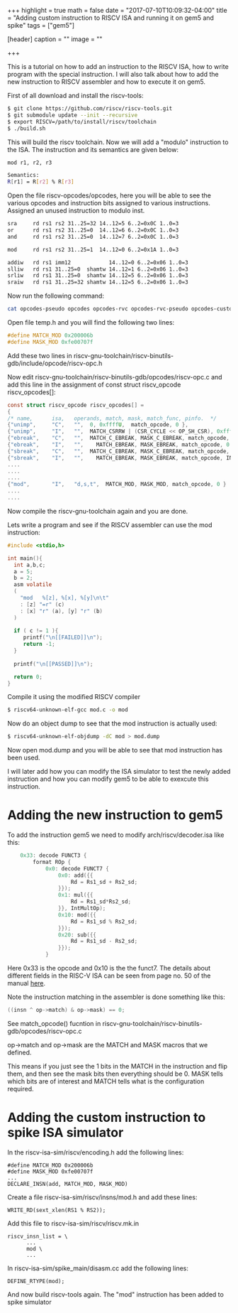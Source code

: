 +++
highlight = true
math = false
date = "2017-07-10T10:09:32-04:00"
title = "Adding custom instruction to RISCV ISA and running it on gem5 and spike"
tags = ["gem5"]

[header]
  caption = ""
  image = ""

+++

This is a tutorial on how to add an instruction to the RISCV ISA, how to write program with the special instruction. I will also talk about how to add the new instruction to RISCV assembler and how to execute it on gem5.


<!--more-->

First of all download and install the riscv-tools:

```bash
$ git clone https://github.com/riscv/riscv-tools.git
$ git submodule update --init --recursive
$ export RISCV=/path/to/install/riscv/toolchain
$ ./build.sh
```
This will build the riscv toolchain. Now we will add a "modulo" instruction to the ISA. The instruction and its semantics are given below:

```bash
mod r1, r2, r3

Semantics:
R[r1] = R[r2] % R[r3]
```
Open the file riscv-opcodes/opcodes, here you will be able to see the various opcodes and instruction bits assigned to various instructions. Assigned an unused instruction to modulo inst. 

```bash
sra     rd rs1 rs2 31..25=32 14..12=5 6..2=0x0C 1..0=3
or      rd rs1 rs2 31..25=0  14..12=6 6..2=0x0C 1..0=3
and     rd rs1 rs2 31..25=0  14..12=7 6..2=0x0C 1..0=3

mod     rd rs1 rs2 31..25=1  14..12=0 6..2=0x1A 1..0=3

addiw   rd rs1 imm12            14..12=0 6..2=0x06 1..0=3
slliw   rd rs1 31..25=0  shamtw 14..12=1 6..2=0x06 1..0=3
srliw   rd rs1 31..25=0  shamtw 14..12=5 6..2=0x06 1..0=3
sraiw   rd rs1 31..25=32 shamtw 14..12=5 6..2=0x06 1..0=3
```

Now run the following command:

```bash
cat opcodes-pseudo opcodes opcodes-rvc opcodes-rvc-pseudo opcodes-custom | ./parse-opcodes -c > ~/temp.h
```
Open file temp.h and you will find the following two lines:

```C
#define MATCH_MOD 0x200006b                                                    
#define MASK_MOD 0xfe00707f
```
Add these two lines in riscv-gnu-toolchain/riscv-binutils-gdb/include/opcode/riscv-opc.h

Now edit riscv-gnu-toolchain/riscv-binutils-gdb/opcodes/riscv-opc.c and add this line in the assignment of const struct riscv\_opcode riscv\_opcodes[]:

```C
const struct riscv_opcode riscv_opcodes[] =                                     
{                                                                               
/* name,      isa,   operands, match, mask, match_func, pinfo.  */              
{"unimp",     "C",   "",  0, 0xffffU,  match_opcode, 0 },                       
{"unimp",     "I",   "",  MATCH_CSRRW | (CSR_CYCLE << OP_SH_CSR), 0xffffffffU,  match_opcode, 0 }, /* csrw cycle, x0 */
{"ebreak",    "C",   "",  MATCH_C_EBREAK, MASK_C_EBREAK, match_opcode, INSN_ALIAS },
{"ebreak",    "I",   "",    MATCH_EBREAK, MASK_EBREAK, match_opcode, 0 },          
{"sbreak",    "C",   "",  MATCH_C_EBREAK, MASK_C_EBREAK, match_opcode, INSN_ALIAS },
{"sbreak",    "I",   "",    MATCH_EBREAK, MASK_EBREAK, match_opcode, INSN_ALIAS },
....
....
....
{"mod",       "I",   "d,s,t",  MATCH_MOD, MASK_MOD, match_opcode, 0 }
....
....
```

Now compile the riscv-gnu-toolchain again and you are done.

Lets write a program and see if the RISCV assembler can use the mod instruction:

```C
#include <stdio,h>

int main(){
  int a,b,c;
  a = 5;
  b = 2;
  asm volatile
  (
    "mod   %[z], %[x], %[y]\n\t"
    : [z] "=r" (c)
    : [x] "r" (a), [y] "r" (b)
  )  
 
  if ( c != 1 ){
     printf("\n[[FAILED]]\n");
     return -1;
  }
  
  printf("\n[[PASSED]]\n");

  return 0;
}
```

Compile it using the modified RISCV compiler

```bash
$ riscv64-unknown-elf-gcc mod.c -o mod
```
Now do an object dump to see that the mod instruction is actually used:

```bash
$ riscv64-unknown-elf-objdump -dC mod > mod.dump
```

Now open mod.dump and you will be able to see that mod instruction has been used.

I will later add how you can modify the ISA simulator to test the newly added instruction and how you can modify gem5 to be able to exexcute this instruction.

# Adding the new instruction to gem5

To add the instruction gem5 we need to modify arch/riscv/decoder.isa like this:

```C
    0x33: decode FUNCT3 {
        format ROp {
            0x0: decode FUNCT7 {
                0x0: add({{
                    Rd = Rs1_sd + Rs2_sd;
                }});
                0x1: mul({{
                    Rd = Rs1_sd*Rs2_sd;
                }}, IntMultOp);
                0x10: mod({{
                    Rd = Rs1_sd % Rs2_sd;
                }});
                0x20: sub({{
                    Rd = Rs1_sd - Rs2_sd;
                }});
            }
```

Here 0x33 is the opcode and 0x10 is the the funct7. The details about different fields in the RISC-V ISA can be seen from page no. 50 of the manual [here](https://www2.eecs.berkeley.edu/Pubs/TechRpts/2014/EECS-2014-54.pdf).

Note the instruction matching in the assembler is done something like this:

```C
((insn ^ op->match) & op->mask) == 0;
```
See match_opcode() fucntion in riscv-gnu-toolchain/riscv-binutils-gdb/opcodes/riscv-opc.c 

op->match and op->mask are the MATCH and MASK macros that we defined.  

This means if you just see the 1 bits in the MATCH in the instruction and flip them,
and then see the mask bits then everything should be 0. MASK tells which bits are
of interest and MATCH tells what is the configuration required.

# Adding the custom instruction to spike ISA simulator

In the riscv-isa-sim/riscv/encoding.h add the following lines:

```
#define MATCH_MOD 0x200006b                                                    
#define MASK_MOD 0xfe00707f
...
DECLARE_INSN(add, MATCH_MOD, MASK_MOD)
```
Create a file riscv-isa-sim/riscv/insns/mod.h and add these lines:

```
WRITE_RD(sext_xlen(RS1 % RS2));
```

Add this file to riscv-isa-sim/riscv/riscv.mk.in
```
riscv_insn_list = \
      ...
      mod \
      ...
```

In riscv-isa-sim/spike_main/disasm.cc add the following lines:

```
DEFINE_RTYPE(mod);
```

And now build riscv-tools again. The "mod" instruction has been added to spike
simulator
